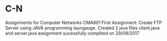# C-N
Assignments for Computer Networks CMA801
First Assignment: Create FTP Server using JAVA programming laungauge.
Created 2 java files client.java and server.java
assignment sucessfully complited on 29/08/2017
